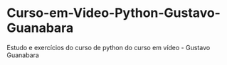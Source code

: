 # Curso-em-Video-Python-Gustavo-Guanabara
Estudo e exercícios do curso de python do curso em vídeo - Gustavo Guanabara
